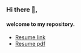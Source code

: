 ### Hi there 👋,
#### welcome to my repository.

<!--
**umangbhardwaj2001/umangbhardwaj2001** is a ✨ _special_ ✨ repository because its `README.md` (this file) appears on your GitHub profile.

Here are some ideas to get you started:

- 🔭 I’m currently working on ...
- 🌱 I’m currently learning ...
- 👯 I’m looking to collaborate on ...
- 🤔 I’m looking for help with ...
- 💬 Ask me about ...
- 📫 How to reach me: ...
- 😄 Pronouns: ...
- ⚡ Fun fact: ...
-->

* [Resume link](https://umangbhardwaj2001.github.io/resume/)
* [Resume pdf](https://github.com/umangbhardwaj2001/resume/raw/master/umang.pdf)
